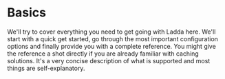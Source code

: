 # Basics
We'll try to cover everything you need to get going with Ladda here. We'll start with a quick get started, go through the most important configuration options and finally provide you with a complete reference. You might give the reference a shot directly if you are already familiar with caching solutions. It's a very concise description of what is supported and most things are self-explanatory. 
